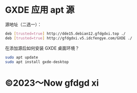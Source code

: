 # GXDE 应用 apt 源
源地址（二选一）：  
```bash
deb [trusted=true] http://dde15.debian12.gfdgdxi.top ./
deb [trusted=true] http://gfdgdxi.v5.idcfengye.com/GXDE ./
```
在添加源后如何安装 GXDE 桌面环境？  
```bash
sudo apt update
sudo apt install gxde-desktop
```
# ©2023～Now gfdgd xi